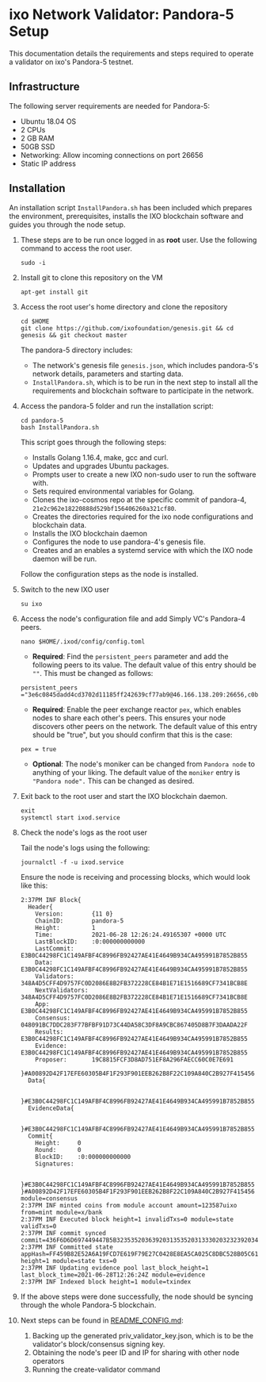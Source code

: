 # ixo Network Validator: Pandora-5 Setup
This documentation details the requirements and steps required to operate a validator on ixo's Pandora-5 testnet.

## Infrastructure

The following server requirements are needed for Pandora-5:
- Ubuntu 18.04 OS 
- 2 CPUs 
- 2 GB RAM 
- 50GB SSD 
- Networking: Allow incoming connections on port 26656 
- Static IP address

## Installation

An installation script `InstallPandora.sh` has been included which prepares the environment, prerequisites, installs the IXO blockchain software and guides you through the node setup.

1. These steps are to be run once logged in as **root** user. Use the following command to access the root user.
    ```
    sudo -i
    ```

2. Install git to clone this repository on the VM
    ```
    apt-get install git
    ```

3. Access the root user's home directory and clone the repository
    ```
    cd $HOME
    git clone https://github.com/ixofoundation/genesis.git && cd genesis && git checkout master
    ```

    The pandora-5 directory includes:
    - The network's genesis file `genesis.json`, which includes pandora-5's network details, parameters and starting data.
    - `InstallPandora.sh`, which is to be run in the next step to install all the requirements and blockchain software to participate in the network.

4. Access the pandora-5 folder and run the installation script:
    ```
    cd pandora-5
    bash InstallPandora.sh
    ```

    This script goes through the following steps:
     - Installs Golang 1.16.4, make, gcc and curl. 
     - Updates and upgrades Ubuntu packages. 
     - Prompts user to create a new IXO non-sudo user to run the software with.
     -  Sets required environmental variables for Golang.
     - Clones the ixo-cosmos repo at the specific commit of pandora-4, `21e2c962e18220888d529bf156406260a321cf80`. 
     - Creates the directories required for the ixo node configurations and blockchain data.
     - Installs the IXO blockchain daemon
     - Configures the node to use pandora-4's genesis file. 
     - Creates and an enables a systemd service with which the IXO node daemon will be run.
     
     Follow the configuration steps as the node is installed.

5. Switch to the new IXO user
	```
	su ixo
	```

6. Access the node's configuration file and add Simply VC's Pandora-4 peers.
	```
	nano $HOME/.ixod/config/config.toml
	```

    - **Required**: Find the `persistent_peers` parameter and add the following
    peers to its value. The default value of this entry should be `""`. This must be changed as follows:
    
    ```
    persistent_peers ="3e6c0845dadd4cd3702d11185ff242639cf77ab9@46.166.138.209:26656,c0b2d9f8380313f0e2756dc187a96b7c65cae49b@80.64.208.22:26656"
    ```
    - **Required**: Enable the peer exchange reactor `pex`, which enables nodes to share each other's peers. This ensures your node discovers other peers on the network. The default value of this entry should be "true", but you should confirm that this is the case:
    ```
    pex = true 
    ```
    - **Optional**: The node's moniker can be changed from `Pandora node` to
    anything of your liking. The default value of the `moniker` entry is `"Pandora node".` This can be changed as desired.

7. Exit back to the root user and start the IXO blockchain daemon.
    ```
    exit
    systemctl start ixod.service
    ```

8. Check the node's logs as the root user

	Tail the node's logs using the following:
	```
	journalctl -f -u ixod.service
	```

	Ensure the node is receiving and processing blocks, which would look like this:
	```
	2:37PM INF Block{
	  Header{
	    Version:        {11 0}
	    ChainID:        pandora-5
	    Height:         1
	    Time:           2021-06-28 12:26:24.49165307 +0000 UTC
	    LastBlockID:    :0:000000000000
	    LastCommit:     E3B0C44298FC1C149AFBF4C8996FB92427AE41E4649B934CA495991B7852B855
	    Data:           E3B0C44298FC1C149AFBF4C8996FB92427AE41E4649B934CA495991B7852B855
	    Validators:     348A4D5CFF4D9757FC0D2086E8B2FB372228CE84B1E71E1516689CF7341BCB8E
	    NextValidators: 348A4D5CFF4D9757FC0D2086E8B2FB372228CE84B1E71E1516689CF7341BCB8E
	    App:            E3B0C44298FC1C149AFBF4C8996FB92427AE41E4649B934CA495991B7852B855
	    Consensus:      048091BC7DDC283F77BFBF91D73C44DA58C3DF8A9CBC867405D8B7F3DAADA22F
	    Results:        E3B0C44298FC1C149AFBF4C8996FB92427AE41E4649B934CA495991B7852B855
	    Evidence:       E3B0C44298FC1C149AFBF4C8996FB92427AE41E4649B934CA495991B7852B855
	    Proposer:       19C8815FCF3D8AD751EF8A296FAECC60C0E7E691
	  }#A00892D42F17EFE60305B4F1F293F901EEB262B8F22C109A840C2B927F415456
	  Data{

	  }#E3B0C44298FC1C149AFBF4C8996FB92427AE41E4649B934CA495991B7852B855
	  EvidenceData{

	  }#E3B0C44298FC1C149AFBF4C8996FB92427AE41E4649B934CA495991B7852B855
	  Commit{
	    Height:     0
	    Round:      0
	    BlockID:    :0:000000000000
	    Signatures:

	  }#E3B0C44298FC1C149AFBF4C8996FB92427AE41E4649B934CA495991B7852B855
	}#A00892D42F17EFE60305B4F1F293F901EEB262B8F22C109A840C2B927F415456 module=consensus
	2:37PM INF minted coins from module account amount=123587uixo from=mint module=x/bank
	2:37PM INF Executed block height=1 invalidTxs=0 module=state validTxs=0
	2:37PM INF commit synced commit=436F6D6D697449447B5B323535203639203135352031333020323239203432203130362032352032353220323135203233302032352032343720313538203339203139322036362031343220313432203136352032303220322039322031343120313838203832203133392035203139382031392039203134395D3A317D
	2:37PM INF Committed state appHash=FF459B82E52A6A19FCD7E619F79E27C0428E8EA5CA025C8DBC528B05C6130995 height=1 module=state txs=0
	2:37PM INF Updating evidence pool last_block_height=1 last_block_time=2021-06-28T12:26:24Z module=evidence
	2:37PM INF Indexed block height=1 module=txindex
	```
9. If the above steps were done successfully, the node should be syncing through the whole Pandora-5 blockchain.

10. Next steps can be found in [README_CONFIG.md](./README_CONFIG.md):
    1. Backing up the generated priv_validator_key.json, which is to be the validator's block/consensus signing key.
    2. Obtaining the node's peer ID and IP for sharing with other node operators
    3. Running the create-validator command
